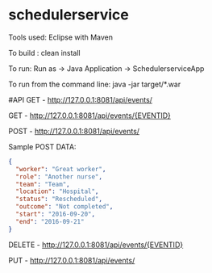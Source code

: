 # schedulerservice
Tools used: Eclipse with Maven

To build : clean install

To run: Run as -> Java Application -> SchedulerserviceApp

To run from the command line:
java -jar target/*.war

#API
GET - http://127.0.0.1:8081/api/events/

GET - http://127.0.0.1:8081/api/events/{EVENTID}

POST - http://127.0.0.1:8081/api/events/

Sample POST DATA:
```json
{
  "worker": "Great worker",
  "role": "Another nurse",
  "team": "Team",
  "location": "Hospital",
  "status": "Rescheduled",
  "outcome": "Not completed",
  "start": "2016-09-20",
  "end": "2016-09-21"
}
````
DELETE - http://127.0.0.1:8081/api/events/{EVENTID}

PUT - http://127.0.0.1:8081/api/events/

